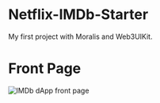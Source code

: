 # Netflix-IMDb-Starter
My first project with Moralis and Web3UIKit.

# Front Page
![IMDb dApp front page](https://user-images.githubusercontent.com/102505925/166129658-65bd1896-ca2c-4529-b4c5-6f7ab5c1e6e0.png)
